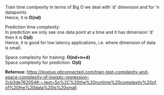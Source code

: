 Train time comlpexity
In terms of Big O we deal with 'd' dimension and for 'n datapoints  
Hence, it is **O(nd)**  

Prediction time complexity:  
In prediction we only see one data point at a time and it has dimension 'd' then it is **O(d)**  
Hence, it is good for low latency applications, i.e. where dimension of data is small.  
  
Space complexity for training: **O(nd+n+d)**  
Space complexity for prediction: **O(d)**  

**Refernce:** https://levelup.gitconnected.com/train-test-complexity-and-space-complexity-of-logistic-regression-2cb3de762054#:~:text=So%2C%20the%20runtime%20complexity%20of,of%20the%20data%20is%20small.
